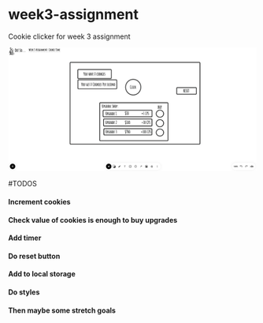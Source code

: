 # week3-assignment

Cookie clicker for week 3 assignment

![image of wireframe](wireframe.png)

#TODOS

#### Increment cookies

#### Check value of cookies is enough to buy upgrades

#### Add timer

#### Do reset button

#### Add to local storage

#### Do styles

#### Then maybe some stretch goals

